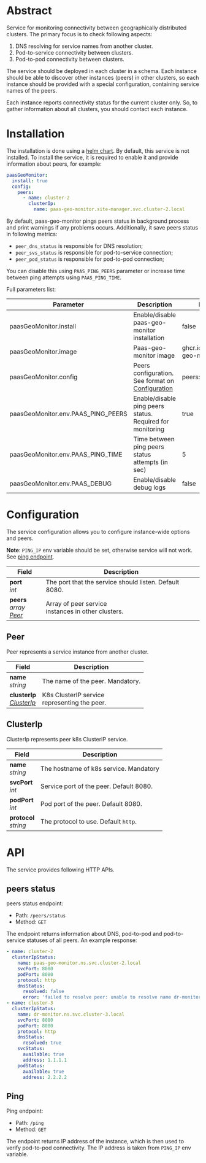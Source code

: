 # Abstract
Service for monitoring connectivity between geographically distributed clusters.
The primary focus is to check following aspects:
1. DNS resolving for service names from another cluster.
2. Pod-to-service connectivity between clusters.
3. Pod-to-pod connectivity between clusters.

The service should be deployed in each cluster in a schema.
Each instance should be able to discover other instances (peers) 
in other clusters, so each instance should be provided with a 
special configuration, containing service names of the peers.

Each instance reports connectivity status for the current cluster only.
So, to gather information about all clusters, 
you should contact each instance.

# Installation

The installation is done using a [helm chart](/charts/site-manager). By default, this service is not installed.
To install the service, it is required to enable it and provide information 
about peers, for example:
```yaml
paasGeoMonitor:
  install: true
  config:
    peers:
      - name: cluster-2
        clusterIp:
          name: paas-geo-monitor.site-manager.svc.cluster-2.local
```

By default, paas-geo-monitor pings peers status in background process and print warnings if any problems occurs.
Additionally, it save peers status in following metrics:
* `peer_dns_status` is responsible for DNS resolution;  
* `peer_svs_status` is responsible for pod-to-service connection;  
* `peer_pod_status` is responsible for pod-to-pod connection;   

You can disable this using `PAAS_PING_PEERS` parameter or increase time between ping attempts using `PAAS_PING_TIME`.

Full parameters list:

| Parameter                                             | Description                                                        | Default value                             |
|-------------------------------------------------------|--------------------------------------------------------------------|-------------------------------------------|
| paasGeoMonitor.install                                | Enable/disable paas-geo-monitor installation                       | false                                     |
| paasGeoMonitor.image                                  | Paas-geo-monitor image                                             | ghcr.io/netcracker/paas-geo-monitor:0.9.0 |
| paasGeoMonitor.config                                 | Peers configuration. See format on [Configuration](#configuration) | peers: []                                 |
| paasGeoMonitor.env.PAAS_PING_PEERS                    | Enable/disable ping peers status. Required for monitoring          | true                                      |
| paasGeoMonitor.env.PAAS_PING_TIME                     | Time between ping peers status attempts (in sec)                   | 5                                         |
| paasGeoMonitor.env.PAAS_DEBUG                         | Enable/disable debug logs                                          | false                                     |

# Configuration
The service configuration allows you to configure instance-wide options and 
peers.

**Note**: `PING_IP` env variable should be set, otherwise service will not work. See [ping endpoint](#ping).

| Field                               | Description                                             |
|-------------------------------------|---------------------------------------------------------|
| **port**<br/>_int_                  | The port that the service should listen. Default 8080.  |
| **peers**<br/>_array [Peer](#peer)_ | Array of peer service <br/>instances in other clusters. |

## Peer
Peer represents a service instance from another cluster.

| Field                                       | Description                                           |
|---------------------------------------------|-------------------------------------------------------|
| **name**<br/>_string_                       | The name of the peer. Mandatory.                  |
| **clusterIp**<br/>_[ClusterIp](#clusterip)_ | K8s ClusterIP service <br/>representing the peer. |

## ClusterIp
ClusterIp represents peer k8s ClusterIP service.

| Field                     | Description                                 |
|---------------------------|---------------------------------------------|
| **name**<br/>_string_     | The hostname of k8s service. Mandatory      |
| **svcPort**<br/>_int_     | Service port of the peer. Default 8080. |
| **podPort**<br/>_int_     | Pod port of the peer. Default 8080.     |
| **protocol**<br/>_string_ | The protocol to use. Default `http`.        |

# API
The service provides following HTTP APIs. 

## peers status
peers status endpoint:
* Path: `/peers/status`
* Method: `GET`

The endpoint returns information about DNS, pod-to-pod and pod-to-service statuses of all peers.
An example response:
```yaml
- name: cluster-2
  clusterIpStatus:
    name: paas-geo-monitor.ns.svc.cluster-2.local
    svcPort: 8080
    podPort: 8080
    protocol: http
    dnsStatus:
      resolved: false
      error: 'failed to resolve peer: unable to resolve name dr-monitor.ns.svc.cluster-2.local: lookup dr-monitor.ns.svc.cluster-2.local: no such host'
- name: cluster-3
  clusterIpStatus:
    name: dr-monitor.ns.svc.cluster-3.local
    svcPort: 8080
    podPort: 8080
    protocol: http
    dnsStatus:
      resolved: true
    svcStatus:
      available: true
      address: 1.1.1.1
    podStatus:
      available: true
      address: 2.2.2.2
```

## Ping
Ping endpoint:
* Path: `/ping`
* Method: `GET`

The endpoint returns IP address of the instance, which is then used to verify pod-to-pod connectivity.
The IP address is taken from `PING_IP` env variable.